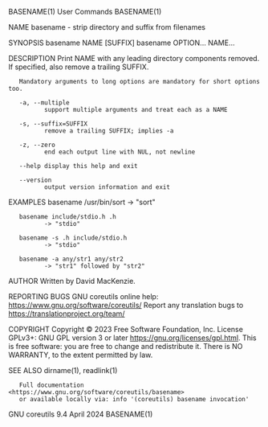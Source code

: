 BASENAME(1)                                                                                    User Commands                                                                                    BASENAME(1)

NAME
       basename - strip directory and suffix from filenames

SYNOPSIS
       basename NAME [SUFFIX]
       basename OPTION... NAME...

DESCRIPTION
       Print NAME with any leading directory components removed.  If specified, also remove a trailing SUFFIX.

       Mandatory arguments to long options are mandatory for short options too.

       -a, --multiple
              support multiple arguments and treat each as a NAME

       -s, --suffix=SUFFIX
              remove a trailing SUFFIX; implies -a

       -z, --zero
              end each output line with NUL, not newline

       --help display this help and exit

       --version
              output version information and exit

EXAMPLES
       basename /usr/bin/sort
              -> "sort"

       basename include/stdio.h .h
              -> "stdio"

       basename -s .h include/stdio.h
              -> "stdio"

       basename -a any/str1 any/str2
              -> "str1" followed by "str2"

AUTHOR
       Written by David MacKenzie.

REPORTING BUGS
       GNU coreutils online help: <https://www.gnu.org/software/coreutils/>
       Report any translation bugs to <https://translationproject.org/team/>

COPYRIGHT
       Copyright © 2023 Free Software Foundation, Inc.  License GPLv3+: GNU GPL version 3 or later <https://gnu.org/licenses/gpl.html>.
       This is free software: you are free to change and redistribute it.  There is NO WARRANTY, to the extent permitted by law.

SEE ALSO
       dirname(1), readlink(1)

       Full documentation <https://www.gnu.org/software/coreutils/basename>
       or available locally via: info '(coreutils) basename invocation'

GNU coreutils 9.4                                                                                April 2024                                                                                     BASENAME(1)
